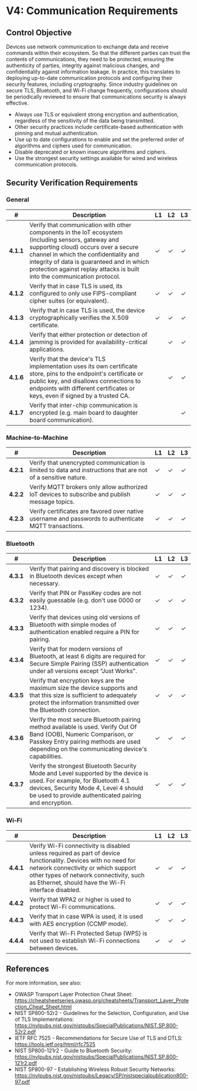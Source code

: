 # V4: Communication Requirements

## Control Objective

Devices use network communication to exchange data and receive commands within their ecosystem. So that the different parties can trust the contents of communications, they need to be protected, ensuring the authenticity of parties, integrity against malicious changes, and confidentiality against information leakage. In practice, this translates to deploying up-to-date communication protocols and configuring their security features, including cryptography. Since industry guidelines on secure TLS, Bluetooth, and Wi-Fi change frequently, configurations should be periodically reviewed to ensure that communications security is always effective.

- Always use TLS or equivalent strong encryption and authentication, regardless of the sensitivity of the data being transmitted.
- Other security practices include certificate-based authentication with pinning and mutual authentication.
- Use up to date configurations to enable and set the preferred order of algorithms and ciphers used for communication.
- Disable deprecated or known insecure algorithms and ciphers.
- Use the strongest security settings available for wired and wireless communication protocols.

## Security Verification Requirements

### General

| # | Description | L1 | L2 | L3 |
| --  | ---------------------- | - | - | - |
| **4.1.1** | Verify that communication with other components in the IoT ecosystem (including sensors, gateway and supporting cloud) occurs over a secure channel in which the confidentiality and integrity of data is guaranteed and in which protection against replay attacks is built into the communication protocol. | ✓ | ✓ | ✓ |
| **4.1.2** | Verify that in case TLS is used, its configured to only use FIPS-compliant cipher suites (or equivalent). | ✓ | ✓ | ✓ |
| **4.1.3** | Verify that in case TLS is used, the device cryptographically verifies the X.509 certificate. | ✓ | ✓ | ✓ |
| **4.1.4** | Verify that either protection or detection of jamming is provided for availability-critical applications.  | | ✓ | ✓ |
| **4.1.6** | Verify that the device's TLS implementation uses its own certificate store, pins to the endpoint's certificate or public key, and disallows connections to endpoints with different certificates or keys, even if signed by a trusted CA. | | ✓ | ✓ |
| **4.1.7** | Verify that inter-chip communication is encrypted (e.g. main board to daughter board communication). | | | ✓ |

### Machine-to-Machine

| # | Description | L1 | L2 | L3 |
| --  | ---------------------- | - | - | - |
| **4.2.1** | Verify that unencrypted communication is limited to data and instructions that are not of a sensitive nature.  | ✓ | ✓ | ✓ |
| **4.2.2** | Verify MQTT brokers only allow authorized IoT devices to subscribe and publish message topics. | ✓ | ✓ | ✓ |
| **4.2.3** | Verify certificates are favored over native username and passwords to authenticate MQTT transactions. | ✓ | ✓ | ✓ |

### Bluetooth

| # | Description | L1 | L2 | L3 |
| --  | ---------------------- | - | - | - |
| **4.3.1** | Verify that pairing and discovery is blocked in Bluetooth devices except when necessary. | ✓ | ✓ | ✓ |
| **4.3.2** | Verify that PIN or PassKey codes are not easily guessable (e.g. don't use 0000 or 1234). | ✓ | ✓ | ✓ |
| **4.3.3** | Verify that devices using old versions of Bluetooth with simple modes of authentication enabled require a PIN for pairing. | ✓ | ✓ | ✓ |
| **4.3.4** | Verify that for modern versions of Bluetooth, at least 6 digits are required for Secure Simple Pairing (SSP) authentication under all versions except “Just Works”. | ✓ | ✓ | ✓ |
| **4.3.5** | Verify that encryption keys are the maximum size the device supports and that this size is sufficient to adequately protect the information transmitted over the Bluetooth connection. | ✓ | ✓ | ✓ |
| **4.3.6** | Verify the most secure Bluetooth pairing method available is used. Verify Out Of Band (OOB), Numeric Comparison, or Passkey Entry pairing methods are used depending on the communicating device's capabilities. | ✓ | ✓ | ✓ |
| **4.3.7** | Verify the strongest Bluetooth Security Mode and Level supported by the device is used. For example, for Bluetooth 4.1 devices, Security Mode 4, Level 4 should be used to provide authenticated pairing and encryption. | ✓ | ✓ | ✓ |

### Wi-Fi

| # | Description | L1 | L2 | L3 |
| --  | ---------------------- | - | - | - |
| **4.4.1** | Verify Wi-Fi connectivity is disabled unless required as part of device functionality. Devices with no need for network connectivity or which support other types of network connectivity, such as Ethernet, should have the Wi-Fi interface disabled. | ✓ | ✓ | ✓ |
| **4.4.2** | Verify that WPA2 or higher is used to protect Wi-Fi communications. | ✓ | ✓ | ✓ |
| **4.4.3** | Verify that in case WPA is used, it is used with AES encryption (CCMP mode). | ✓ | ✓ | ✓ |
| **4.4.4** | Verify that Wi-Fi Protected Setup (WPS) is not used to establish Wi-Fi connections between devices. | ✓ | ✓ | ✓ |


## References
For more information, see also:

- OWASP Transport Layer Protection Cheat Sheet: <https://cheatsheetseries.owasp.org/cheatsheets/Transport_Layer_Protection_Cheat_Sheet.html>
- NIST SP800-52r2 - Guidelines for the Selection, Configuration, and Use of TLS Implementations: <https://nvlpubs.nist.gov/nistpubs/SpecialPublications/NIST.SP.800-52r2.pdf>
- IETF RFC 7525 - Recommendations for Secure Use of TLS and DTLS: <https://tools.ietf.org/html/rfc7525>
- NIST SP800-121r2 - Guide to Bluetooth Security: <https://nvlpubs.nist.gov/nistpubs/SpecialPublications/NIST.SP.800-121r2.pdf>
- NIST SP800-97 - Establishing Wireless Robust Security Networks: <https://nvlpubs.nist.gov/nistpubs/Legacy/SP/nistspecialpublication800-97.pdf>
